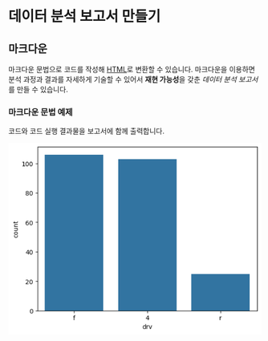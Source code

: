 # 데이터 분석 보고서 만들기

## 마크다운

마크다운 문법으로 코드를 작성해 [HTML](https://ko.wikipedia.org/wiki/HTML)로 변환할 수 있습니다. 마크다운을 이용하면 분석 과정과 결과를 자세하게 기술할 수 있어서 **재현 가능성**을 갖춘 *데이터 분석 보고서*를 만들 수 있습니다.

### 마크다운 문법 예제 

코드와 코드 실행 결과물을 보고서에 함께 출력합니다.

![alt text](image.png)
